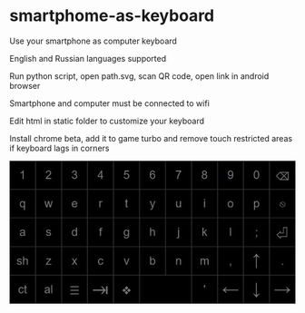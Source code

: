 # smartphome-as-keyboard
Use your smartphone as computer keyboard

English and Russian languages supported

Run python script, open path.svg, scan QR code, open link in android browser

Smartphone and computer must be connected to wifi

Edit html in static folder to customize your keyboard

Install chrome beta, add it to game turbo and remove touch restricted areas if keyboard lags in corners

![alt text](https://github.com/mozg4D/smartphome-as-keyboard/blob/main/1.jpg?raw=true)
